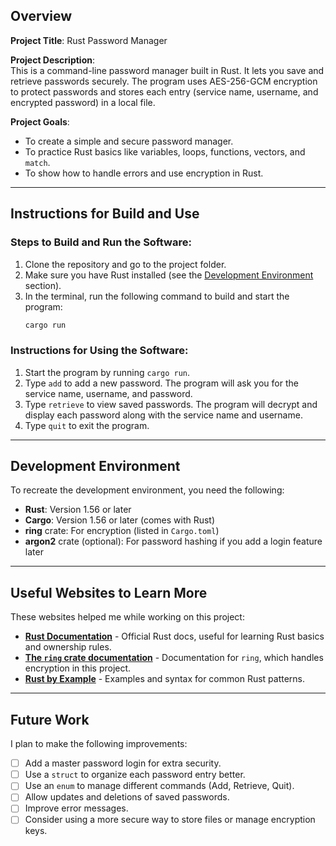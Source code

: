 ## Overview

**Project Title**: Rust Password Manager

**Project Description**:  
This is a command-line password manager built in Rust. It lets you save and retrieve passwords securely. The program uses AES-256-GCM encryption to protect passwords and stores each entry (service name, username, and encrypted password) in a local file.

**Project Goals**:
- To create a simple and secure password manager.
- To practice Rust basics like variables, loops, functions, vectors, and `match`.
- To show how to handle errors and use encryption in Rust.

---

## Instructions for Build and Use

### Steps to Build and Run the Software:

1. Clone the repository and go to the project folder.
2. Make sure you have Rust installed (see the [Development Environment](#development-environment) section).
3. In the terminal, run the following command to build and start the program:
   ```sh
   cargo run

### Instructions for Using the Software:

1. Start the program by running `cargo run`.
2. Type `add` to add a new password. The program will ask you for the service name, username, and password.
3. Type `retrieve` to view saved passwords. The program will decrypt and display each password along with the service name and username.
4. Type `quit` to exit the program.

---

## Development Environment

To recreate the development environment, you need the following:

* **Rust**: Version 1.56 or later
* **Cargo**: Version 1.56 or later (comes with Rust)
* **ring** crate: For encryption (listed in `Cargo.toml`)
* **argon2** crate (optional): For password hashing if you add a login feature later

---

## Useful Websites to Learn More

These websites helped me while working on this project:

* **[Rust Documentation](https://doc.rust-lang.org/book/)** - Official Rust docs, useful for learning Rust basics and ownership rules.
* **[The `ring` crate documentation](https://briansmith.org/rustdoc/ring/)** - Documentation for `ring`, which handles encryption in this project.
* **[Rust by Example](https://doc.rust-lang.org/rust-by-example/)** - Examples and syntax for common Rust patterns.

---

## Future Work

I plan to make the following improvements:

* [ ] Add a master password login for extra security.
* [ ] Use a `struct` to organize each password entry better.
* [ ] Use an `enum` to manage different commands (Add, Retrieve, Quit).
* [ ] Allow updates and deletions of saved passwords.
* [ ] Improve error messages.
* [ ] Consider using a more secure way to store files or manage encryption keys.
